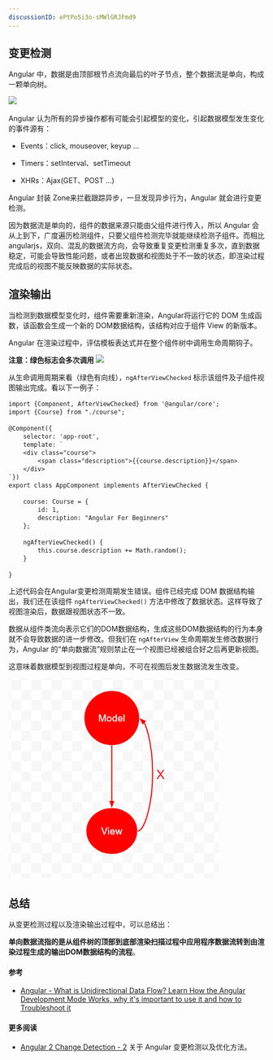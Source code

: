 ```yaml
---
discussionID: ePtPo5i3o-sMWlGRJFmd9
---
```

## 变更检测
Angular 中，数据是由顶部根节点流向最后的叶子节点，整个数据流是单向，构成一颗单向树。

![](https://segmentfault.com/img/bVKTt7?w=1114&h=560)

Angular 认为所有的异步操作都有可能会引起模型的变化，引起数据模型发生变化的事件源有：

- Events：click, mouseover, keyup ...

- Timers：setInterval、setTimeout

- XHRs：Ajax(GET、POST ...)

Angular 封装 Zone来拦截跟踪异步，一旦发现异步行为，Angular 就会进行变更检测。

因为数据流是单向的，组件的数据来源只能由父组件进行传入，所以 Angular 会从上到下，广度遍历检测组件，只要父组件检测完毕就能继续检测子组件。而相比 angularjs，双向、混乱的数据流方向，会导致重复变更检测重复多次，直到数据稳定，可能会导致性能问题，或者出现数据和视图处于不一致的状态，即渲染过程完成后的视图不能反映数据的实际状态。

## 渲染输出
当检测到数据模型变化时，组件需要重新渲染，Angular将运行它的 DOM 生成函数，该函数会生成一个新的 DOM数据结构，该结构对应于组件 View 的新版本。

Angular 在渲染过程中，评估模板表达式并在整个组件树中调用生命周期钩子。

**注意：绿色标志会多次调用**
![](http://images.gitbook.cn/f3fc8050-af2d-11e7-bdfa-890a7a50d411)

从生命调用周期来看（绿色有向线），`ngAfterViewChecked` 标示该组件及子组件视图输出完成。看以下一例子：

```
import {Component, AfterViewChecked} from '@angular/core';
import {Course} from "./course";

@Component({
    selector: 'app-root',
    template: `
    <div class="course">
        <span class="description">{{course.description}}</span>
    </div>
`})
export class AppComponent implements AfterViewChecked {

    course: Course = {
        id: 1,
        description: "Angular For Beginners"
    };

    ngAfterViewChecked() {
        this.course.description += Math.random();
    }

}
```
上述代码会在Angular变更检测周期发生错误。组件已经完成 DOM 数据结构输出，我们还在该组件 `ngAfterViewChecked()` 方法中修改了数据状态。这样导致了视图渲染后，数据跟视图状态不一致。

数据从组件类流向表示它们的DOM数据结构，生成这些DOM数据结构的行为本身就不会导致数据的进一步修改。但我们在 `ngAfterView` 生命周期发生修改数据行为，Angular 的“单向数据流”规则禁止在一个视图已经被组合好之后再更新视图。

这意味着数据模型到视图过程是单向，不可在视图后发生数据流发生改变。

![a](https://github.com/laoergege/laoergege-blog/blob/master/assets/a.PNG?raw=true)

## 总结
从变更检测过程以及渲染输出过程中，可以总结出：

**单向数据流指的是从组件树的顶部到底部渲染扫描过程中应用程序数据流转到由渲染过程生成的输出DOM数据结构的流程**。

#### 参考
- [Angular - What is Unidirectional Data Flow? Learn How the Angular Development Mode Works, why it's important to use it and how to Troubleshoot it](https://blog.angular-university.io/angular-2-what-is-unidirectional-data-flow-development-mode/)

#### 更多阅读
- [Angular 2 Change Detection - 2](https://segmentfault.com/a/1190000008754052#articleHeader4) 关于 Angular 变更检测以及优化方法。
